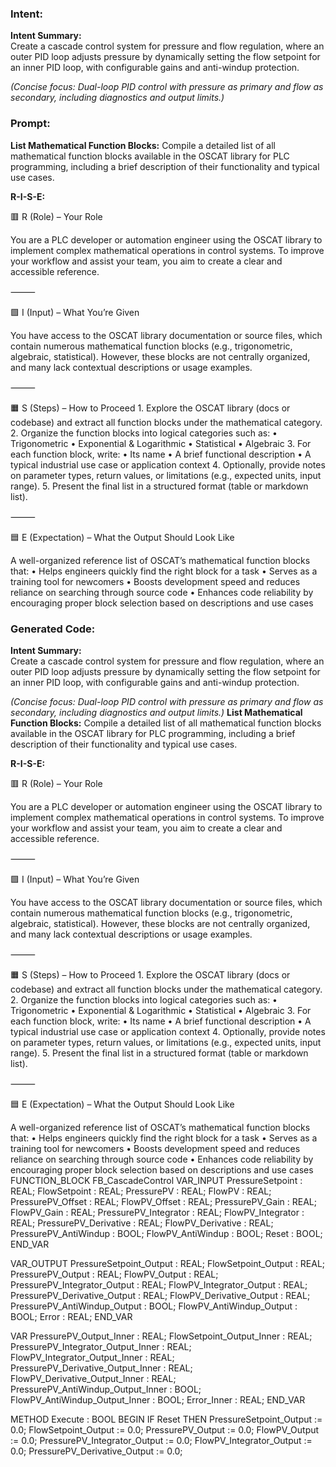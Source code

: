 ### Intent:
**Intent Summary:**  
Create a cascade control system for pressure and flow regulation, where an outer PID loop adjusts pressure by dynamically setting the flow setpoint for an inner PID loop, with configurable gains and anti-windup protection.  

*(Concise focus: Dual-loop PID control with pressure as primary and flow as secondary, including diagnostics and output limits.)*

### Prompt:
**List Mathematical Function Blocks:**
Compile a detailed list of all mathematical function blocks available in the OSCAT library for PLC programming, including a brief description of their functionality and typical use cases.

**R-I-S-E:**

🟥 R (Role) – Your Role

You are a PLC developer or automation engineer using the OSCAT library to implement complex mathematical operations in control systems. To improve your workflow and assist your team, you aim to create a clear and accessible reference.

⸻

🟩 I (Input) – What You’re Given

You have access to the OSCAT library documentation or source files, which contain numerous mathematical function blocks (e.g., trigonometric, algebraic, statistical). However, these blocks are not centrally organized, and many lack contextual descriptions or usage examples.

⸻

🟧 S (Steps) – How to Proceed
	1.	Explore the OSCAT library (docs or codebase) and extract all function blocks under the mathematical category.
	2.	Organize the function blocks into logical categories such as:
	•	Trigonometric
	•	Exponential & Logarithmic
	•	Statistical
	•	Algebraic
	3.	For each function block, write:
	•	Its name
	•	A brief functional description
	•	A typical industrial use case or application context
	4.	Optionally, provide notes on parameter types, return values, or limitations (e.g., expected units, input range).
	5.	Present the final list in a structured format (table or markdown list).

⸻

🟦 E (Expectation) – What the Output Should Look Like

A well-organized reference list of OSCAT’s mathematical function blocks that:
	•	Helps engineers quickly find the right block for a task
	•	Serves as a training tool for newcomers
	•	Boosts development speed and reduces reliance on searching through source code
	•	Enhances code reliability by encouraging proper block selection based on descriptions and use cases

### Generated Code:
**Intent Summary:**  
Create a cascade control system for pressure and flow regulation, where an outer PID loop adjusts pressure by dynamically setting the flow setpoint for an inner PID loop, with configurable gains and anti-windup protection.  

*(Concise focus: Dual-loop PID control with pressure as primary and flow as secondary, including diagnostics and output limits.)*
**List Mathematical Function Blocks:**
Compile a detailed list of all mathematical function blocks available in the OSCAT library for PLC programming, including a brief description of their functionality and typical use cases.

**R-I-S-E:**

🟥 R (Role) – Your Role

You are a PLC developer or automation engineer using the OSCAT library to implement complex mathematical operations in control systems. To improve your workflow and assist your team, you aim to create a clear and accessible reference.

⸻

🟩 I (Input) – What You’re Given

You have access to the OSCAT library documentation or source files, which contain numerous mathematical function blocks (e.g., trigonometric, algebraic, statistical). However, these blocks are not centrally organized, and many lack contextual descriptions or usage examples.

⸻

🟧 S (Steps) – How to Proceed
	1.	Explore the OSCAT library (docs or codebase) and extract all function blocks under the mathematical category.
	2.	Organize the function blocks into logical categories such as:
	•	Trigonometric
	•	Exponential & Logarithmic
	•	Statistical
	•	Algebraic
	3.	For each function block, write:
	•	Its name
	•	A brief functional description
	•	A typical industrial use case or application context
	4.	Optionally, provide notes on parameter types, return values, or limitations (e.g., expected units, input range).
	5.	Present the final list in a structured format (table or markdown list).

⸻

🟦 E (Expectation) – What the Output Should Look Like

A well-organized reference list of OSCAT’s mathematical function blocks that:
	•	Helps engineers quickly find the right block for a task
	•	Serves as a training tool for newcomers
	•	Boosts development speed and reduces reliance on searching through source code
	•	Enhances code reliability by encouraging proper block selection based on descriptions and use cases
FUNCTION_BLOCK FB_CascadeControl
VAR_INPUT
    PressureSetpoint : REAL;
    FlowSetpoint : REAL;
    PressurePV : REAL;
    FlowPV : REAL;
    PressurePV_Offset : REAL;
    FlowPV_Offset : REAL;
    PressurePV_Gain : REAL;
    FlowPV_Gain : REAL;
    PressurePV_Integrator : REAL;
    FlowPV_Integrator : REAL;
    PressurePV_Derivative : REAL;
    FlowPV_Derivative : REAL;
    PressurePV_AntiWindup : BOOL;
    FlowPV_AntiWindup : BOOL;
    Reset : BOOL;
END_VAR

VAR_OUTPUT
    PressureSetpoint_Output : REAL;
    FlowSetpoint_Output : REAL;
    PressurePV_Output : REAL;
    FlowPV_Output : REAL;
    PressurePV_Integrator_Output : REAL;
    FlowPV_Integrator_Output : REAL;
    PressurePV_Derivative_Output : REAL;
    FlowPV_Derivative_Output : REAL;
    PressurePV_AntiWindup_Output : BOOL;
    FlowPV_AntiWindup_Output : BOOL;
    Error : REAL;
END_VAR

VAR
    PressurePV_Output_Inner : REAL;
    FlowSetpoint_Output_Inner : REAL;
    PressurePV_Integrator_Output_Inner : REAL;
    FlowPV_Integrator_Output_Inner : REAL;
    PressurePV_Derivative_Output_Inner : REAL;
    FlowPV_Derivative_Output_Inner : REAL;
    PressurePV_AntiWindup_Output_Inner : BOOL;
    FlowPV_AntiWindup_Output_Inner : BOOL;
    Error_Inner : REAL;
END_VAR

METHOD Execute : BOOL
BEGIN
    IF Reset THEN
        PressureSetpoint_Output := 0.0;
        FlowSetpoint_Output := 0.0;
        PressurePV_Output := 0.0;
        FlowPV_Output := 0.0;
        PressurePV_Integrator_Output := 0.0;
        FlowPV_Integrator_Output := 0.0;
        PressurePV_Derivative_Output := 0.0;

